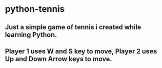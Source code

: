 # python-tennis
## Just a simple game of tennis i created while learning Python.
## Player 1 uses W and S key to move, Player 2 uses Up and Down Arrow keys to move.
